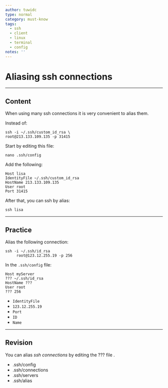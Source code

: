 ```yaml
---
author: tuwidc
type: normal
category: must-know
tags:
  - ssh
  - client
  - linux
  - terminal
  - config
notes: ''
---
```


# Aliasing ssh connections


---

## Content

When using many ssh connections it is very convenient to alias them.

Instead of:

```plain-text
ssh -i ~/.ssh/custom_id_rsa \
root@213.133.109.135 -p 31415
```

Start by editing this file:

```plain-text
nano .ssh/config
```

Add the following:

```plain-text
Host lisa
IdentityFile ~/.ssh/custom_id_rsa
HostName 213.133.109.135
User root
Port 31415
```

After that, you can ssh by alias:

```plain-text
ssh lisa
```


---

## Practice

Alias the following connection:

```plain-text
ssh -i ~/.ssh/id_rsa
     root@123.12.255.19 -p 256
```

In the `.ssh/config` file:

```plain-text
Host myServer
??? ~/.ssh/id_rsa
HostName ???
User root
??? 256
```

- `IdentityFile`
- `123.12.255.19`
- `Port`
- `ID`
- `Name`


---

## Revision

You can alias *ssh connections* by editing the ??? file .

- .ssh/config
- .ssh/connections
- .ssh/servers
- .ssh/alias
 
